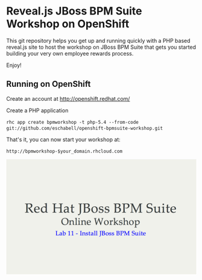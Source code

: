 Reveal.js JBoss BPM Suite Workshop on OpenShift 
===============================================
This git repository helps you get up and running quickly with a PHP based
reveal.js site to host the workshop on JBoss BPM Suite that gets you
started building your very own employee rewards process.

Enjoy!

Running on OpenShift
--------------------

Create an account at http://openshift.redhat.com/

Create a PHP application

    rhc app create bpmworkshop -t php-5.4 --from-code git://github.com/eschabell/openshift-bpmsuite-workshop.git

That's it, you can now start your workshop at:

    http://bpmworkshop-$your_domain.rhcloud.com

![Rewards Workshop](https://raw.githubusercontent.com/eschabell/openshift-bpmsuite-workshop/master/php/cover.png)

